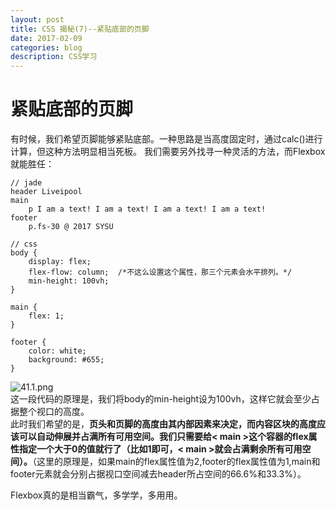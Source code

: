 ```yaml
---
layout: post
title: CSS 揭秘(7)--紧贴底部的页脚   
date: 2017-02-09
categories: blog
description: CSS学习
---
```


# 紧贴底部的页脚         
有时候，我们希望页脚能够紧贴底部。一种思路是当高度固定时，通过calc()进行计算，但这种方法明显相当死板。
我们需要另外找寻一种灵活的方法，而Flexbox就能胜任：         

```
// jade
header Liveipool
main
	p I am a text! I am a text! I am a text! I am a text!
footer
	p.fs-30 @ 2017 SYSU

// css
body {
	display: flex;
	flex-flow: column;  /*不这么设置这个属性，那三个元素会水平排列。*/
	min-height: 100vh;
}

main {
	flex: 1;
}

footer {
	color: white;
	background: #655;
}
```

![41.1.png](http://upload-images.jianshu.io/upload_images/3001083-a97510eb40726648.png?imageMogr2/auto-orient/strip%7CimageView2/2/w/1240)         
这一段代码的原理是，我们将body的min-height设为100vh，这样它就会至少占据整个视口的高度。         
此时我们希望的是，**页头和页脚的高度由其内部因素来决定，而内容区块的高度应该可以自动伸展并占满所有可用空间。我们只需要给< main >这个容器的flex属性指定一个大于0的值就行了（比如1即可，< main >就会占满剩余所有可用空间）。**（这里的原理是，如果main的flex属性值为2,footer的flex属性值为1,main和footer元素就会分别占据视口空间减去header所占空间的66.6%和33.3%）。         

Flexbox真的是相当霸气，多学学，多用用。         